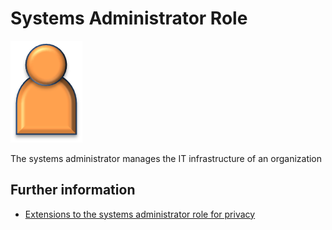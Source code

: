 <!-- SPDX-License-Identifier: Apache-2.0 -->

# Systems Administrator Role

![Icon](systems-administrator-role.png)

The systems administrator manages the IT infrastructure of an organization


## Further information

* [Extensions to the systems administrator role for privacy](../../data-privacy-pack/role-extensions-for-privacy.md)
